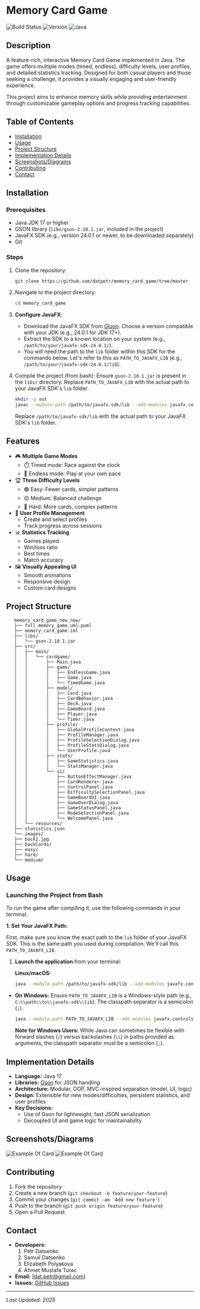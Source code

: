 # Memory Card Game

![Build Status](https://img.shields.io/badge/build-passing-brightgreen)
![Version](https://img.shields.io/badge/version-1.0.0-blue)
![Java](https://img.shields.io/badge/java-17%2B-orange)

## Description
A feature-rich, interactive Memory Card Game implemented in Java. The game offers multiple modes (timed, endless), difficulty levels, user profiles, and detailed statistics tracking. Designed for both casual players and those seeking a challenge, it provides a visually engaging and user-friendly experience.

This project aims to enhance memory skills while providing entertainment through customizable gameplay options and progress tracking capabilities.

## Table of Contents
- [Installation](#installation)
- [Usage](#usage)
- [Project Structure](#project-structure)
- [Implementation Details](#implementation-details)
- [Screenshots/Diagrams](#screenshotsdiagrams)
- [Contributing](#contributing)
- [Contact](#contact)

## Installation
### Prerequisites
- Java JDK 17 or higher
- GSON library (`libs/gson-2.10.1.jar`, included in the project)
- JavaFX SDK (e.g., version 24.0.1 or newer, to be downloaded separately)
- Git

### Steps
1. Clone the repository:
   ```sh
   git clone https://github.com/datpetr/memory_card_game/tree/master
   ```
2. Navigate to the project directory:
   ```sh
   cd memory_card_game
   ```
3. **Configure JavaFX**:
    - Download the JavaFX SDK from [Gluon](https://gluonhq.com/products/javafx/). Choose a version compatible with your JDK (e.g., 24.0.1 for JDK 17+).
    - Extract the SDK to a known location on your system (e.g., `/path/to/your/javafx-sdk-24.0.1/`).
    - You will need the path to the `lib` folder within this SDK for the commands below. Let's refer to this as `PATH_TO_JAVAFX_LIB` (e.g., `/path/to/your/javafx-sdk-24.0.1/lib`).

4. Compile the project (from bash):
   Ensure `gson-2.10.1.jar` is present in the `libs/` directory.
   Replace `PATH_TO_JAVAFX_LIB` with the actual path to your JavaFX SDK's `lib` folder.
   ```sh
   mkdir -p out
   javac --module-path /path/to/javafx-sdk/lib --add-modules javafx.controls,javafx.fxml,javafx.graphics -d out -cp "libs/gson-2.10.1.jar" $(find src -name "*.java")
   ```

   Replace `/path/to/javafx-sdk/lib` with the actual path to your JavaFX SDK's `lib` folder.
## Features
- 🎮 **Multiple Game Modes**
     - ⏱️ Timed mode: Race against the clock
     - 🔄 Endless mode: Play at your own pace
- 🏆 **Three Difficulty Levels**
     - 🟢 Easy: Fewer cards, simpler patterns
     - 🟡 Medium: Balanced challenge
     - 🔴 Hard: More cards, complex patterns
- 👤 **User Profile Management**
     - Create and select profiles
     - Track progress across sessions
- 📊 **Statistics Tracking**
     - Games played
     - Win/loss ratio
     - Best times
     - Match accuracy
- 🖼️ **Visually Appealing UI**
     - Smooth animations
     - Responsive design
     - Custom card designs

## Project Structure
```
   memory_card_game_new_new/
   ├── full_memory_game_uml.puml
   ├── memory_card_game.iml
   ├── libs/
   │   └── gson-2.10.1.jar
   ├── src/
   │   ├── main/
   │   │   └── cardgame/
   │   │       ├── Main.java
   │   │       ├── game/
   │   │       │   ├── EndlessGame.java
   │   │       │   ├── Game.java
   │   │       │   └── TimedGame.java
   │   │       ├── model/
   │   │       │   ├── Card.java
   │   │       │   ├── CardBehavior.java
   │   │       │   ├── Deck.java
   │   │       │   ├── GameBoard.java
   │   │       │   ├── Player.java
   │   │       │   └── Timer.java
   │   │       ├── profile/
   │   │       │   ├── GlobalProfileContext.java
   │   │       │   ├── ProfileManager.java
   │   │       │   ├── ProfileSelectionDialog.java
   │   │       │   ├── ProfileStatsDialog.java
   │   │       │   └── UserProfile.java
   │   │       ├── stats/
   │   │       │   ├── GameStatistics.java
   │   │       │   └── StatsManager.java
   │   │       └── ui/
   │   │           ├── ButtonEffectManager.java
   │   │           ├── CardRenderer.java
   │   │           ├── ControlPanel.java
   │   │           ├── DifficultySelectionPanel.java
   │   │           ├── GameBoardUI.java
   │   │           ├── GameOverDialog.java
   │   │           ├── GameStatusPanel.java
   │   │           ├── ModeSelectionPanel.java
   │   │           └── WelcomePanel.java
   │   └── resources/
   ├── statistics.json
   └── images/
   ├── back2.jpg
   ├── backCards/
   ├── easy/
   ├── hard/
   └── medium/

```


## Usage
### Launching the Project from Bash

To run the game after compiling it, use the following commands in your terminal.

**1. Set Your JavaFX Path:**

First, make sure you know the exact path to the `lib` folder of your JavaFX SDK. This is the same path you used during compilation. We'll call this `PATH_TO_JAVAFX_LIB`.

1. **Launch the application** from your terminal:

   **Linux/macOS:**
   ```sh
   java --module-path /path/to/javafx-sdk/lib --add-modules javafx.controls,javafx.fxml,javafx.graphics -cp "out:libs/gson-2.10.1.jar" main.cardgame.Main
   ```

*   **On Windows:**
    Ensure `PATH_TO_JAVAFX_LIB` is a Windows-style path (e.g., `C:\\path\\to\\javafx-sdk\\lib`). The classpath separator is a semicolon (`;`).
    ```sh
    java --module-path PATH_TO_JAVAFX_LIB --add-modules javafx.controls,javafx.fxml,javafx.graphics -cp "out;libs\\gson-2.10.1.jar" main.cardgame.Main
    ```

    **Note for Windows Users:** While Java can sometimes be flexible with forward slashes (`/`) versus backslashes (`\\`) in paths provided as arguments, the classpath separator must be a semicolon (`;`).

## Implementation Details
- **Language:** Java 17
- **Libraries:** [Gson](https://github.com/google/gson) for JSON handling
- **Architecture:** Modular, OOP, MVC-inspired separation (model, UI, logic)
- **Design:** Extensible for new modes/difficulties, persistent statistics, and user profiles
- **Key Decisions:**
    - Use of Gson for lightweight, fast JSON serialization
    - Decoupled UI and game logic for maintainability

## Screenshots/Diagrams
![Example Of Card](/src/main/resources/images/easy/card1.png)
![Example Of Card](/src/main/resources/images/backCards/easyback.png)

## Contributing
1. Fork the repository
2. Create a new branch (`git checkout -b feature/your-feature`)
3. Commit your changes (`git commit -am 'Add new feature'`)
4. Push to the branch (`git push origin feature/your-feature`)
5. Open a Pull Request

## Contact
- **Developers:**
   1. Petr Datsenko
   2. Samuil Datsenko
   3. Elizabeth Polyakova
   4. Ahmet Mustafa Turac
- **Email:** [dat.petr@gmail.com]
- **Issues:** [GitHub Issues](https://github.com/datpetr/memory_card_game/issues)

---

*Last Updated: 2025*




